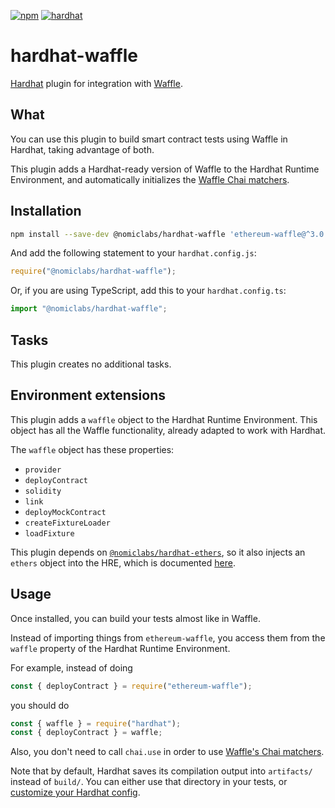 [![npm](https://img.shields.io/npm/v/@nomiclabs/hardhat-waffle.svg)](https://www.npmjs.com/package/@nomiclabs/hardhat-waffle) [![hardhat](https://hardhat.org/buidler-plugin-badge.svg?1)](https://hardhat.org)

# hardhat-waffle

[Hardhat](https://hardhat.org) plugin for integration with [Waffle](https://getwaffle.io/).

## What

You can use this plugin to build smart contract tests using Waffle in Hardhat, taking advantage of both.

This plugin adds a Hardhat-ready version of Waffle to the Hardhat Runtime Environment, and automatically initializes the [Waffle Chai matchers](https://ethereum-waffle.readthedocs.io/en/latest/matchers.html).

## Installation

```bash
npm install --save-dev @nomiclabs/hardhat-waffle 'ethereum-waffle@^3.0.0' @nomiclabs/hardhat-ethers 'ethers@^5.0.0'
```

And add the following statement to your `hardhat.config.js`:

```js
require("@nomiclabs/hardhat-waffle");
```

Or, if you are using TypeScript, add this to your `hardhat.config.ts`:

```js
import "@nomiclabs/hardhat-waffle";
```

## Tasks

This plugin creates no additional tasks.

## Environment extensions

This plugin adds a `waffle` object to the Hardhat Runtime Environment. This object has all the Waffle functionality, already adapted to work with Hardhat.

The `waffle` object has these properties:

- `provider`
- `deployContract`
- `solidity`
- `link`
- `deployMockContract`
- `createFixtureLoader`
- `loadFixture`

This plugin depends on [`@nomiclabs/hardhat-ethers`](https://github.com/nomiclabs/hardhat/tree/main/packages/hardhat-ethers), so it also injects an `ethers` object into the HRE, which is documented [here](https://github.com/nomiclabs/hardhat/tree/main/packages/hardhat-ethers#environment-extensions).

## Usage

Once installed, you can build your tests almost like in Waffle.

Instead of importing things from `ethereum-waffle`, you access them from the `waffle` property of the Hardhat Runtime Environment.

For example, instead of doing

```js
const { deployContract } = require("ethereum-waffle");
```

you should do

```typescript
const { waffle } = require("hardhat");
const { deployContract } = waffle;
```

Also, you don't need to call `chai.use` in order to use [Waffle's Chai matchers](https://ethereum-waffle.readthedocs.io/en/latest/matchers.html).

Note that by default, Hardhat saves its compilation output into `artifacts/` instead of `build/`. You can either use that directory in your tests, or [customize your Hardhat config](https://hardhat.org/hardhat-runner/docs/config#path-configuration).
